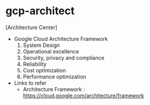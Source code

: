# gcp-architect

[Architecture Center]
* Google Cloud Architecture Framework
   1. System Design
   2. Operational excellence
   3. Security, privacy and compliance
   4. Reliability
   5. Cost optimization
   6. Performance optimization
* Links to refer
   - Architecture Framework : https://cloud.google.com/architecture/framework